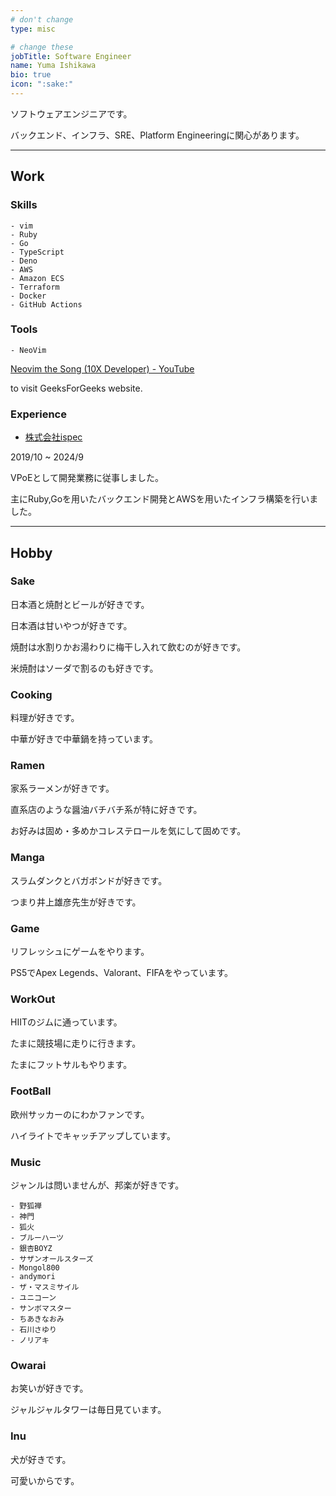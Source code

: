 ```yaml
---
# don't change
type: misc

# change these
jobTitle: Software Engineer
name: Yuma Ishikawa
bio: true
icon: ":sake:"
---
```



ソフトウェアエンジニアです。

バックエンド、インフラ、SRE、Platform Engineeringに関心があります。

---

## Work

### Skills

```
- vim
- Ruby
- Go
- TypeScript
- Deno
- AWS
- Amazon ECS
- Terraform
- Docker
- GitHub Actions

```

### Tools

```
- NeoVim
```

[Neovim the Song (10X Developer) - YouTube](https://www.youtube.com/watch?v=sdZTiIu-j2g)

to visit GeeksForGeeks website.


### Experience

- [株式会社ispec](https://ispec.tech/)

2019/10 ~ 2024/9

VPoEとして開発業務に従事しました。

主にRuby,Goを用いたバックエンド開発とAWSを用いたインフラ構築を行いました。

---

## Hobby

### Sake

日本酒と焼酎とビールが好きです。

日本酒は甘いやつが好きです。

焼酎は水割りかお湯わりに梅干し入れて飲むのが好きです。

米焼酎はソーダで割るのも好きです。

### Cooking

料理が好きです。

中華が好きで中華鍋を持っています。

### Ramen

家系ラーメンが好きです。

直系店のような醤油バチバチ系が特に好きです。

お好みは固め・多めかコレステロールを気にして固めです。

### Manga

スラムダンクとバガボンドが好きです。

つまり井上雄彦先生が好きです。

### Game

リフレッシュにゲームをやります。

PS5でApex Legends、Valorant、FIFAをやっています。

### WorkOut

HIITのジムに通っています。

たまに競技場に走りに行きます。

たまにフットサルもやります。


### FootBall

欧州サッカーのにわかファンです。

ハイライトでキャッチアップしています。


### Music

ジャンルは問いませんが、邦楽が好きです。

```
- 野狐禅
- 神門
- 狐火
- ブルーハーツ
- 銀杏BOYZ
- サザンオールスターズ
- Mongol800
- andymori
- ザ・マスミサイル
- ユニコーン
- サンボマスター
- ちあきなおみ
- 石川さゆり
- ノリアキ
```

### Owarai

お笑いが好きです。

ジャルジャルタワーは毎日見ています。


### Inu

犬が好きです。

可愛いからです。
